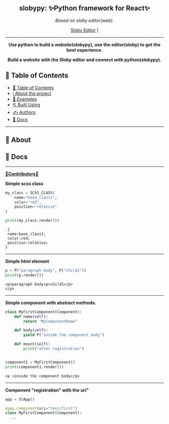 <h2 align="center"><b>slobypy</b>: ✨Python framework for React✨</h2>
<p align="center"><i>Based on sloby editor(web).</i></p>

<p align="center">
  <a href="https://github.com/FlurryGlo/Sloby">Sloby Editor</a> |
  </p>
</p>

-----------
<p align="center"><b>Use python to build a website(slobypy), use the editor(sloby) to get the best experience.</b></p>
<p align="center"><b>Build a website with the Sloby editor and connect with python(slobypy).</b></p>

## 📝 Table of Contents
- [📝 Table of Contents](#-table-of-contents)
- [ :information_source: About the project <a name = "about"></a>](#-about-)
- [🏁 Examples <a name = "examples"></a>](#-examples-)
- [⛏️ Built Using <a name = "built_using"></a>](#️-built-using-)
- [✍️ Authors <a name = "authors"></a>](#️-authors-)
- [💾 Docs  <a name = "docs"></a>](#-docs-)
--------------
## 📃 About <a name = "about"></a>

## 💾 Docs <a name = "docs"></a>
----------------
[🎉**Contributors**🎉](https://github.com/FlurryGlo/slobypy/graphs/contributors)

**Simple scss class**
```py
my_class = SCSS_CLASS(
    name="base_class1",
    color="red",
    position="relative"
)

print(my_class.render())
```
```
.{
 name:base_class1;
 color:red;
 position:relative;
}
```
--------------------

**Simple html element**
```py
p = P("paragraph body", P("child1"))
print(p.render())
```
```
<p>paragraph body<p>child1</p>
</p>
```
-----------
**Simple component with abstract methods.**
```py
class MyFirstComponent(Component):
    def name(self):
        return "MyComponentName"

    def body(self):
        yield P("inside the component body")

    def mount(self):
        print("after registration")


component1 = MyFirstComponent()
print(component1.render())
```
```
<p >inside the component body</p>
```
-----------

**Component "registration" with the uri"**
```py
app = SlApp()

@app.component(uri="test/first")
class MyFirstComponent(Component):
  ...
```
